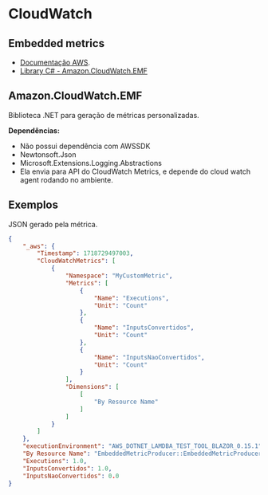 # CloudWatch

## Embedded metrics

- [Documentação AWS](https://docs.aws.amazon.com/AmazonCloudWatch/latest/monitoring/CloudWatch_Embedded_Metric_Format_Specification.html).
- [Library C# - Amazon.CloudWatch.EMF](https://github.com/awslabs/aws-embedded-metrics-dotnet)

## Amazon.CloudWatch.EMF

Biblioteca .NET para geração de métricas personalizadas.

**Dependências:**

- Não possui dependência com AWSSDK
- Newtonsoft.Json
- Microsoft.Extensions.Logging.Abstractions
- Ela envia para API do CloudWatch Metrics, e depende do cloud watch agent rodando no ambiente.


## Exemplos

JSON gerado pela métrica.

```json
{
    "_aws": {
        "Timestamp": 1718729497003,
        "CloudWatchMetrics": [
            {
                "Namespace": "MyCustomMetric",
                "Metrics": [
                    {
                        "Name": "Executions",
                        "Unit": "Count"
                    },
                    {
                        "Name": "InputsConvertidos",
                        "Unit": "Count"
                    },
                    {
                        "Name": "InputsNaoConvertidos",
                        "Unit": "Count"
                    }
                ],
                "Dimensions": [
                    [
                        "By Resource Name"
                    ]
                ]
            }
        ]
    },
    "executionEnvironment": "AWS_DOTNET_LAMDBA_TEST_TOOL_BLAZOR_0.15.1",
    "By Resource Name": "EmbeddedMetricProducer::EmbeddedMetricProducer.Function::FunctionHandler",
    "Executions": 1.0,
    "InputsConvertidos": 1.0,
    "InputsNaoConvertidos": 0.0
}
```